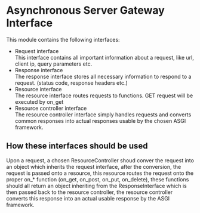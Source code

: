 # Asynchronous Server Gateway Interface
This module contains the following interfaces:
* Request interface  
This interface contains all important information about a request, like url, client ip, query parameters etc.
* Response interface  
The response interface stores all necessary information to respond to a request. (status code, response headers etc.)
* Resource interface  
The resource interface routes requests to functions. GET request will be executed by on_get
* Resource controller interface  
The resource controller interface simply handles requests and converts common responses into actual responses usable by the chosen ASGI framework.

## How these interfaces should be used
Upon a request, a chosen ResourceController shoud conver the request into an object which inherits the request interface,
after the conversion, the request is passed onto a resource, this resource routes the request onto the proper on_* function (on_get, on_post, on_put, on_delete), 
these functions should all return an object inheriting from the ResponseInterface which is then passed back to the resource controller,
the resource controller converts this response into an actual usable response by the ASGI framework.
